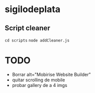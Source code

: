 # sigilodeplata

## Script cleaner

``cd scripts``
``node addCleaner.js``

# TODO

- Borrar alt="Mobirise Website Builder"
- quitar scrolling de mobile
- probar gallery de a 4 imgs